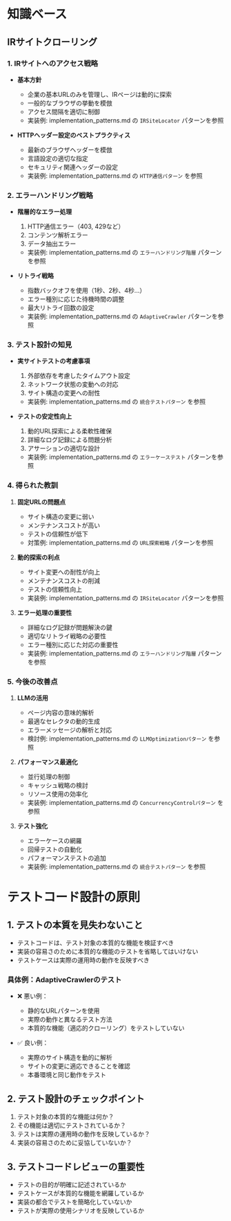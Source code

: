 # 知識ベース

## IRサイトクローリング

### 1. IRサイトへのアクセス戦略
- **基本方針**
  - 企業の基本URLのみを管理し、IRページは動的に探索
  - 一般的なブラウザの挙動を模倣
  - アクセス間隔を適切に制御
  - 実装例: implementation_patterns.md の `IRSiteLocator` パターンを参照

- **HTTPヘッダー設定のベストプラクティス**
  - 最新のブラウザヘッダーを模倣
  - 言語設定の適切な指定
  - セキュリティ関連ヘッダーの設定
  - 実装例: implementation_patterns.md の `HTTP通信パターン` を参照

### 2. エラーハンドリング戦略
- **階層的なエラー処理**
  1. HTTP通信エラー（403, 429など）
  2. コンテンツ解析エラー
  3. データ抽出エラー
  - 実装例: implementation_patterns.md の `エラーハンドリング階層` パターンを参照

- **リトライ戦略**
  - 指数バックオフを使用（1秒、2秒、4秒...）
  - エラー種別に応じた待機時間の調整
  - 最大リトライ回数の設定
  - 実装例: implementation_patterns.md の `AdaptiveCrawler` パターンを参照

### 3. テスト設計の知見
- **実サイトテストの考慮事項**
  1. 外部依存を考慮したタイムアウト設定
  2. ネットワーク状態の変動への対応
  3. サイト構造の変更への耐性
  - 実装例: implementation_patterns.md の `統合テストパターン` を参照

- **テストの安定性向上**
  1. 動的URL探索による柔軟性確保
  2. 詳細なログ記録による問題分析
  3. アサーションの適切な設計
  - 実装例: implementation_patterns.md の `エラーケーステスト` パターンを参照

### 4. 得られた教訓
1. **固定URLの問題点**
   - サイト構造の変更に弱い
   - メンテナンスコストが高い
   - テストの信頼性が低下
   - 対策例: implementation_patterns.md の `URL探索戦略` パターンを参照

2. **動的探索の利点**
   - サイト変更への耐性が向上
   - メンテナンスコストの削減
   - テストの信頼性向上
   - 実装例: implementation_patterns.md の `IRSiteLocator` パターンを参照

3. **エラー処理の重要性**
   - 詳細なログ記録が問題解決の鍵
   - 適切なリトライ戦略の必要性
   - エラー種別に応じた対応の重要性
   - 実装例: implementation_patterns.md の `エラーハンドリング階層` パターンを参照

### 5. 今後の改善点
1. **LLMの活用**
   - ページ内容の意味的解析
   - 最適なセレクタの動的生成
   - エラーメッセージの解析と対応
   - 検討例: implementation_patterns.md の `LLMOptimizationパターン` を参照

2. **パフォーマンス最適化**
   - 並行処理の制御
   - キャッシュ戦略の検討
   - リソース使用の効率化
   - 実装例: implementation_patterns.md の `ConcurrencyControlパターン` を参照

3. **テスト強化**
   - エラーケースの網羅
   - 回帰テストの自動化
   - パフォーマンステストの追加
   - 実装例: implementation_patterns.md の `統合テストパターン` を参照

# テストコード設計の原則

## 1. テストの本質を見失わないこと
- テストコードは、テスト対象の本質的な機能を検証すべき
- 実装の容易さのために本質的な機能のテストを省略してはいけない
- テストケースは実際の運用時の動作を反映すべき

### 具体例：AdaptiveCrawlerのテスト
- ❌ 悪い例：
  - 静的なURLパターンを使用
  - 実際の動作と異なるテスト方法
  - 本質的な機能（適応的クローリング）をテストしていない

- ✅ 良い例：
  - 実際のサイト構造を動的に解析
  - サイトの変更に適応できることを確認
  - 本番環境と同じ動作をテスト

## 2. テスト設計のチェックポイント
1. テスト対象の本質的な機能は何か？
2. その機能は適切にテストされているか？
3. テストは実際の運用時の動作を反映しているか？
4. 実装の容易さのために妥協していないか？

## 3. テストコードレビューの重要性
- テストの目的が明確に記述されているか
- テストケースが本質的な機能を網羅しているか
- 実装の都合でテストを簡略化していないか
- テストが実際の使用シナリオを反映しているか